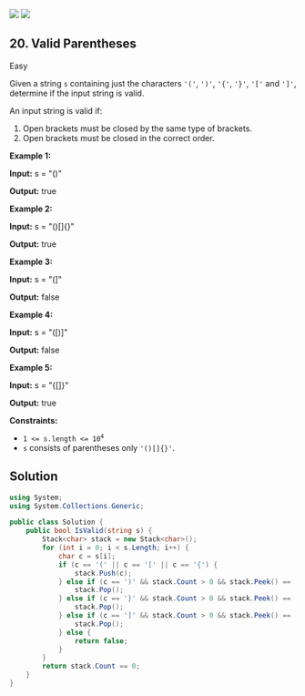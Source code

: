[![](https://img.shields.io/github/stars/javadev/LeetCode-in-All?label=Stars&style=flat-square)](https://github.com/javadev/LeetCode-in-All)
[![](https://img.shields.io/github/forks/javadev/LeetCode-in-All?label=Fork%20me%20on%20GitHub%20&style=flat-square)](https://github.com/javadev/LeetCode-in-All/fork)

## 20\. Valid Parentheses

Easy

Given a string `s` containing just the characters `'('`, `')'`, `'{'`, `'}'`, `'['` and `']'`, determine if the input string is valid.

An input string is valid if:

1.  Open brackets must be closed by the same type of brackets.
2.  Open brackets must be closed in the correct order.

**Example 1:**

**Input:** s = "()"

**Output:** true 

**Example 2:**

**Input:** s = "()[]{}"

**Output:** true 

**Example 3:**

**Input:** s = "(]"

**Output:** false 

**Example 4:**

**Input:** s = "([)]"

**Output:** false 

**Example 5:**

**Input:** s = "{[]}"

**Output:** true 

**Constraints:**

*   <code>1 <= s.length <= 10<sup>4</sup></code>
*   `s` consists of parentheses only `'()[]{}'`.

## Solution

```csharp
using System;
using System.Collections.Generic;

public class Solution {
    public bool IsValid(string s) {
        Stack<char> stack = new Stack<char>();
        for (int i = 0; i < s.Length; i++) {
            char c = s[i];
            if (c == '(' || c == '[' || c == '{') {
                stack.Push(c);
            } else if (c == ')' && stack.Count > 0 && stack.Peek() == '(') {
                stack.Pop();
            } else if (c == '}' && stack.Count > 0 && stack.Peek() == '{') {
                stack.Pop();
            } else if (c == ']' && stack.Count > 0 && stack.Peek() == '[') {
                stack.Pop();
            } else {
                return false;
            }
        }
        return stack.Count == 0;
    }
}
```